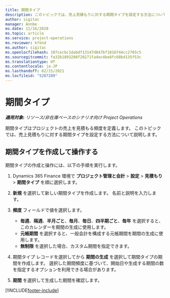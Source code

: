 ```yaml
---
title: 期間タイプ
description: このトピックでは、売上見積もりに対する期間タイプを設定する方法について説明します。
author: sigitac
manager: Annbe
ms.date: 11/16/2020
ms.topic: article
ms.service: project-operations
ms.reviewer: kfend
ms.author: sigitac
ms.openlocfilehash: 107cecbc1dabdf13147d847bf1816f44cc2703c5
ms.sourcegitcommit: fa32b1893286f20271fa4ec4be8fc68bd135f53c
ms.translationtype: HT
ms.contentlocale: ja-JP
ms.lasthandoff: 02/15/2021
ms.locfileid: "5287289"
---
```

# <a name="period-types"></a>期間タイプ

_**適用対象:** リソース/非在庫ベースのシナリオ向け Project Operations_

期間タイプはプロジェクトの売上を見積もる頻度を定義します。 このトピックでは、売上見積もりに対する期間タイプを設定する方法について説明します。 

## <a name="create-and-work-with-period-types"></a>期間タイプを作成して操作する
期間タイプの作成と操作には、以下の手順を実行します。

1. Dynamics 365 Finance 環境で **プロジェクト管理と会計** > **設定** > **見積もり** > **期間タイプ** を順に選択します。
2. **新規** を選択して新しい期間タイプを作成します。 名前と説明を入力します。
3. **頻度** フィールドで値を選択します。

    - **毎週**、**隔週**、**半月ごと**、**毎月**、**毎日**、**四半期ごと**、**毎年** を選択すると、このカレンダーを期間の生成に使用します。 
    - **元帳期間** を選択すると、一般会計を構成する元帳期間を期間の生成に使用します。
    - **無制限** を選択した場合、カスタム期間を指定できます。
4. 期間タイプ レコードを選択してから **期間の生成** を選択して期間タイプの期間を作成します。 選択した期間頻度に基づいて、開始日や生成する期間の数を指定するオプションを利用できる場合があります。
5. **期間** を選択して生成した期間を確認します。



[!INCLUDE[footer-include](../includes/footer-banner.md)]